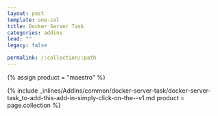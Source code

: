 ```yaml
---
layout: post
template: one-col
title: Docker Server Task
categories: addins
lead: ""
legacy: false

permalink: /:collection/:path
---
```



{% assign product = "maestro" %}

{% include _inlines/AddIns/common/docker-server-task/docker-server-task_to-add-this-add-in-simply-click-on-the--v1.md  product = page.collection %}
